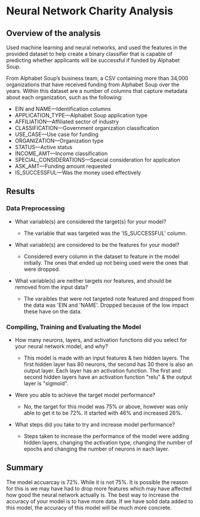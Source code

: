 # Neural Network Charity Analysis

## Overview of the analysis
Used machine learning and neural networks, and used the features in the provided dataset to help create a binary classifier that is capable of predicting whether applicants will be successful if funded by Alphabet Soup.

From Alphabet Soup’s business team, a CSV containing more than 34,000 organizations that have received funding from Alphabet Soup over the years. Within this dataset are a number of columns that capture metadata about each organization, such as the following:
- EIN and NAME—Identification columns
- APPLICATION_TYPE—Alphabet Soup application type
- AFFILIATION—Affiliated sector of industry
- CLASSIFICATION—Government organization classification
- USE_CASE—Use case for funding
- ORGANIZATION—Organization type
- STATUS—Active status
- INCOME_AMT—Income classification
- SPECIAL_CONSIDERATIONS—Special consideration for application
- ASK_AMT—Funding amount requested
- IS_SUCCESSFUL—Was the money used effectively

## Results

### Data Preprocessing
- What variable(s) are considered the target(s) for your model?
  - The variable that was targeted was the 'IS_SUCCESSFUL' column.
  
- What variable(s) are considered to be the features for your model?
  - Considered every column in the dataset to feature in the model initially. The ones that ended up not being used were the ones that were dropped. 
  
- What variable(s) are neither targets nor features, and should be removed from the input data?
  - The varaibles that were not targeted note featured and dropped from the data was 'EIN and 'NAME'. Dropped because of the low impact these have on the data.

### Compiling, Training and Evaluating the Model
- How many neurons, layers, and activation functions did you select for your neural network model, and why?
  - This model is made with an input features & two hidden layers. The first hidden layer has 80 neurons, the second has 30 there is also an output layer. Each layer has an activation function. The first and second hidden layers have an activation function "relu" & the output layer is "sigmoid".
  
- Were you able to achieve the target model performance?
  - No, the target for this model was 75% or above, however was only able to get it to be 72%. It started with 46% and increased 26%. 
  
- What steps did you take to try and increase model performance?
  - Steps taken to increase the performance of the model were adding hidden layers, changing the activation type, changing the number of epochs and changing the number of neurons in each layer.

## Summary
The model accuarcay is 72%. While it is not 75%. It is possible the reason for this is we may have had to drop more features which may have affected how good the neural network actually is. The best way to increase the accuracy of your model is to have more data. If we have solid data added to this model, the accuracy of this model will be much more concrete.

